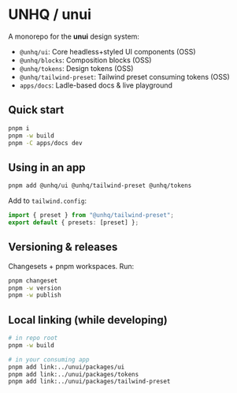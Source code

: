 # UNHQ / unui

A monorepo for the **unui** design system:
- `@unhq/ui`: Core headless+styled UI components (OSS)
- `@unhq/blocks`: Composition blocks (OSS)
- `@unhq/tokens`: Design tokens (OSS)
- `@unhq/tailwind-preset`: Tailwind preset consuming tokens (OSS)
- `apps/docs`: Ladle-based docs & live playground

## Quick start
```bash
pnpm i
pnpm -w build
pnpm -C apps/docs dev
```

## Using in an app
```bash
pnpm add @unhq/ui @unhq/tailwind-preset @unhq/tokens
```

Add to `tailwind.config`:
```ts
import { preset } from "@unhq/tailwind-preset";
export default { presets: [preset] };
```

## Versioning & releases
Changesets + pnpm workspaces. Run:
```bash
pnpm changeset
pnpm -w version
pnpm -w publish
```

## Local linking (while developing)
```bash
# in repo root
pnpm -w build

# in your consuming app
pnpm add link:../unui/packages/ui
pnpm add link:../unui/packages/tokens
pnpm add link:../unui/packages/tailwind-preset
```
